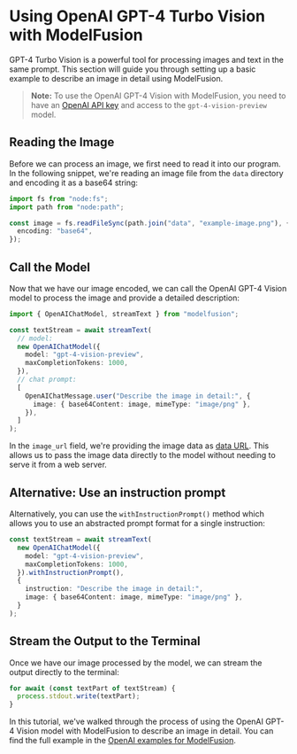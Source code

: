# Using OpenAI GPT-4 Turbo Vision with ModelFusion

GPT-4 Turbo Vision is a powerful tool for processing images and text in the same prompt. This section will guide you through setting up a basic example to describe an image in detail using ModelFusion.

> **Note:** To use the OpenAI GPT-4 Vision with ModelFusion, you need to have an [OpenAI API key](https://platform.openai.com/) and access to the `gpt-4-vision-preview` model.

## Reading the Image

Before we can process an image, we first need to read it into our program. In the following snippet, we're reading an image file from the `data` directory and encoding it as a base64 string:

```ts
import fs from "node:fs";
import path from "node:path";

const image = fs.readFileSync(path.join("data", "example-image.png"), {
  encoding: "base64",
});
```

## Call the Model

Now that we have our image encoded, we can call the OpenAI GPT-4 Vision model to process the image and provide a detailed description:

```ts
import { OpenAIChatModel, streamText } from "modelfusion";

const textStream = await streamText(
  // model:
  new OpenAIChatModel({
    model: "gpt-4-vision-preview",
    maxCompletionTokens: 1000,
  }),
  // chat prompt:
  [
    OpenAIChatMessage.user("Describe the image in detail:", {
      image: { base64Content: image, mimeType: "image/png" },
    }),
  ]
);
```

In the `image_url` field, we're providing the image data as [data URL](https://developer.mozilla.org/en-US/docs/Web/HTTP/Basics_of_HTTP/Data_URLs). This allows us to pass the image data directly to the model without needing to serve it from a web server.

## Alternative: Use an instruction prompt

Alternatively, you can use the `withInstructionPrompt()` method which allows you to use an abstracted prompt format for a single instruction:

```ts
const textStream = await streamText(
  new OpenAIChatModel({
    model: "gpt-4-vision-preview",
    maxCompletionTokens: 1000,
  }).withInstructionPrompt(),
  {
    instruction: "Describe the image in detail:",
    image: { base64Content: image, mimeType: "image/png" },
  }
);
```

## Stream the Output to the Terminal

Once we have our image processed by the model, we can stream the output directly to the terminal:

```ts
for await (const textPart of textStream) {
  process.stdout.write(textPart);
}
```

In this tutorial, we've walked through the process of using the OpenAI GPT-4 Vision model with ModelFusion to describe an image in detail. You can find the full example in the [OpenAI examples for ModelFusion](https://github.com/lgrammel/modelfusion/tree/main/examples/basic/src/model-provider/openai).
